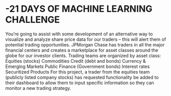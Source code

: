 # -21   DAYS OF MACHINE LEARNING CHALLENGE
You’re going to assist with some development of an alternative way to visualize and analyze share price data for our traders – this will alert them of potential trading opportunities.  JPMorgan Chase has traders in all the major financial centers and creates a marketplace for asset classes around the globe for our investor clients. Trading teams are organized by asset class:  Equities (stocks) Commodities Credit (debt and bonds) Currency &amp; Emerging Markets Public Finance (Government bonds) Interest rates Securitized Products For this project, a trader from the equities team (publicly listed company stocks) has requested functionality be added to their dashboard to allow them to input specific information so they can monitor a new trading strategy.
